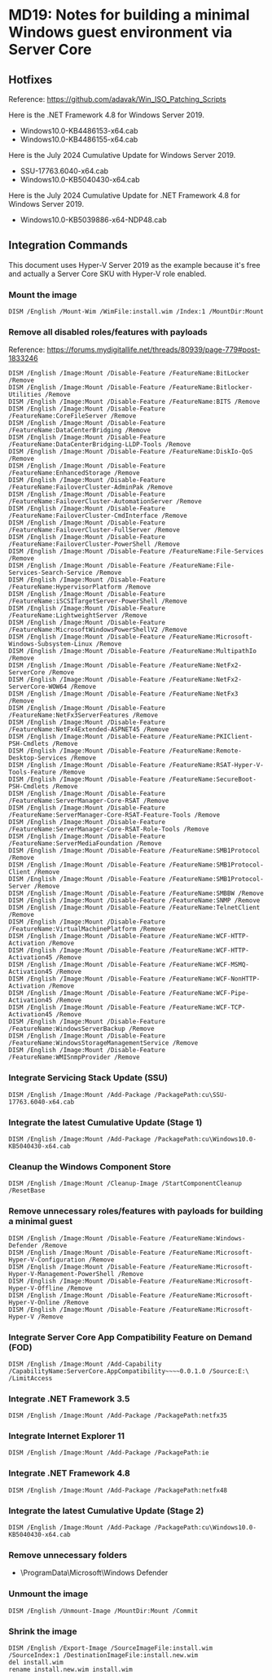 ﻿# MD19: Notes for building a minimal Windows guest environment via Server Core

## Hotfixes

Reference: https://github.com/adavak/Win_ISO_Patching_Scripts

Here is the .NET Framework 4.8 for Windows Server 2019.

- Windows10.0-KB4486153-x64.cab
- Windows10.0-KB4486155-x64.cab

Here is the July 2024 Cumulative Update for Windows Server 2019.

- SSU-17763.6040-x64.cab
- Windows10.0-KB5040430-x64.cab

Here is the July 2024 Cumulative Update for .NET Framework 4.8 for Windows
Server 2019.

- Windows10.0-KB5039886-x64-NDP48.cab

## Integration Commands

This document uses Hyper-V Server 2019 as the example because it's free and
actually a Server Core SKU with Hyper-V role enabled.

### Mount the image

```
DISM /English /Mount-Wim /WimFile:install.wim /Index:1 /MountDir:Mount
```

### Remove all disabled roles/features with payloads

Reference: https://forums.mydigitallife.net/threads/80939/page-779#post-1833246

```
DISM /English /Image:Mount /Disable-Feature /FeatureName:BitLocker /Remove
DISM /English /Image:Mount /Disable-Feature /FeatureName:Bitlocker-Utilities /Remove
DISM /English /Image:Mount /Disable-Feature /FeatureName:BITS /Remove
DISM /English /Image:Mount /Disable-Feature /FeatureName:CoreFileServer /Remove
DISM /English /Image:Mount /Disable-Feature /FeatureName:DataCenterBridging /Remove
DISM /English /Image:Mount /Disable-Feature /FeatureName:DataCenterBridging-LLDP-Tools /Remove
DISM /English /Image:Mount /Disable-Feature /FeatureName:DiskIo-QoS /Remove
DISM /English /Image:Mount /Disable-Feature /FeatureName:EnhancedStorage /Remove
DISM /English /Image:Mount /Disable-Feature /FeatureName:FailoverCluster-AdminPak /Remove
DISM /English /Image:Mount /Disable-Feature /FeatureName:FailoverCluster-AutomationServer /Remove
DISM /English /Image:Mount /Disable-Feature /FeatureName:FailoverCluster-CmdInterface /Remove
DISM /English /Image:Mount /Disable-Feature /FeatureName:FailoverCluster-FullServer /Remove
DISM /English /Image:Mount /Disable-Feature /FeatureName:FailoverCluster-PowerShell /Remove
DISM /English /Image:Mount /Disable-Feature /FeatureName:File-Services /Remove
DISM /English /Image:Mount /Disable-Feature /FeatureName:File-Services-Search-Service /Remove
DISM /English /Image:Mount /Disable-Feature /FeatureName:HypervisorPlatform /Remove
DISM /English /Image:Mount /Disable-Feature /FeatureName:iSCSITargetServer-PowerShell /Remove
DISM /English /Image:Mount /Disable-Feature /FeatureName:LightweightServer /Remove
DISM /English /Image:Mount /Disable-Feature /FeatureName:MicrosoftWindowsPowerShellV2 /Remove
DISM /English /Image:Mount /Disable-Feature /FeatureName:Microsoft-Windows-Subsystem-Linux /Remove 
DISM /English /Image:Mount /Disable-Feature /FeatureName:MultipathIo /Remove
DISM /English /Image:Mount /Disable-Feature /FeatureName:NetFx2-ServerCore /Remove
DISM /English /Image:Mount /Disable-Feature /FeatureName:NetFx2-ServerCore-WOW64 /Remove
DISM /English /Image:Mount /Disable-Feature /FeatureName:NetFx3 /Remove
DISM /English /Image:Mount /Disable-Feature /FeatureName:NetFx3ServerFeatures /Remove
DISM /English /Image:Mount /Disable-Feature /FeatureName:NetFx4Extended-ASPNET45 /Remove
DISM /English /Image:Mount /Disable-Feature /FeatureName:PKIClient-PSH-Cmdlets /Remove
DISM /English /Image:Mount /Disable-Feature /FeatureName:Remote-Desktop-Services /Remove
DISM /English /Image:Mount /Disable-Feature /FeatureName:RSAT-Hyper-V-Tools-Feature /Remove
DISM /English /Image:Mount /Disable-Feature /FeatureName:SecureBoot-PSH-Cmdlets /Remove
DISM /English /Image:Mount /Disable-Feature /FeatureName:ServerManager-Core-RSAT /Remove
DISM /English /Image:Mount /Disable-Feature /FeatureName:ServerManager-Core-RSAT-Feature-Tools /Remove
DISM /English /Image:Mount /Disable-Feature /FeatureName:ServerManager-Core-RSAT-Role-Tools /Remove
DISM /English /Image:Mount /Disable-Feature /FeatureName:ServerMediaFoundation /Remove
DISM /English /Image:Mount /Disable-Feature /FeatureName:SMB1Protocol /Remove
DISM /English /Image:Mount /Disable-Feature /FeatureName:SMB1Protocol-Client /Remove
DISM /English /Image:Mount /Disable-Feature /FeatureName:SMB1Protocol-Server /Remove
DISM /English /Image:Mount /Disable-Feature /FeatureName:SMBBW /Remove
DISM /English /Image:Mount /Disable-Feature /FeatureName:SNMP /Remove
DISM /English /Image:Mount /Disable-Feature /FeatureName:TelnetClient /Remove
DISM /English /Image:Mount /Disable-Feature /FeatureName:VirtualMachinePlatform /Remove
DISM /English /Image:Mount /Disable-Feature /FeatureName:WCF-HTTP-Activation /Remove
DISM /English /Image:Mount /Disable-Feature /FeatureName:WCF-HTTP-Activation45 /Remove
DISM /English /Image:Mount /Disable-Feature /FeatureName:WCF-MSMQ-Activation45 /Remove
DISM /English /Image:Mount /Disable-Feature /FeatureName:WCF-NonHTTP-Activation /Remove
DISM /English /Image:Mount /Disable-Feature /FeatureName:WCF-Pipe-Activation45 /Remove
DISM /English /Image:Mount /Disable-Feature /FeatureName:WCF-TCP-Activation45 /Remove
DISM /English /Image:Mount /Disable-Feature /FeatureName:WindowsServerBackup /Remove
DISM /English /Image:Mount /Disable-Feature /FeatureName:WindowsStorageManagementService /Remove
DISM /English /Image:Mount /Disable-Feature /FeatureName:WMISnmpProvider /Remove
```

### Integrate Servicing Stack Update (SSU)

```
DISM /English /Image:Mount /Add-Package /PackagePath:cu\SSU-17763.6040-x64.cab
```

### Integrate the latest Cumulative Update (Stage 1)

```
DISM /English /Image:Mount /Add-Package /PackagePath:cu\Windows10.0-KB5040430-x64.cab
```

### Cleanup the Windows Component Store

```
DISM /English /Image:Mount /Cleanup-Image /StartComponentCleanup /ResetBase
```

### Remove unnecessary roles/features with payloads for building a minimal guest

```
DISM /English /Image:Mount /Disable-Feature /FeatureName:Windows-Defender /Remove
DISM /English /Image:Mount /Disable-Feature /FeatureName:Microsoft-Hyper-V-Configuration /Remove
DISM /English /Image:Mount /Disable-Feature /FeatureName:Microsoft-Hyper-V-Management-PowerShell /Remove
DISM /English /Image:Mount /Disable-Feature /FeatureName:Microsoft-Hyper-V-Offline /Remove
DISM /English /Image:Mount /Disable-Feature /FeatureName:Microsoft-Hyper-V-Online /Remove
DISM /English /Image:Mount /Disable-Feature /FeatureName:Microsoft-Hyper-V /Remove
```

### Integrate Server Core App Compatibility Feature on Demand (FOD) 

```
DISM /English /Image:Mount /Add-Capability /CapabilityName:ServerCore.AppCompatibility~~~~0.0.1.0 /Source:E:\ /LimitAccess
```

### Integrate .NET Framework 3.5

```
DISM /English /Image:Mount /Add-Package /PackagePath:netfx35
```

### Integrate Internet Explorer 11

```
DISM /English /Image:Mount /Add-Package /PackagePath:ie
```

### Integrate .NET Framework 4.8

```
DISM /English /Image:Mount /Add-Package /PackagePath:netfx48
```

### Integrate the latest Cumulative Update (Stage 2)

```
DISM /English /Image:Mount /Add-Package /PackagePath:cu\Windows10.0-KB5040430-x64.cab
```

### Remove unnecessary folders

- \ProgramData\Microsoft\Windows Defender

### Unmount the image

```
DISM /English /Unmount-Image /MountDir:Mount /Commit
```

### Shrink the image

```
DISM /English /Export-Image /SourceImageFile:install.wim /SourceIndex:1 /DestinationImageFile:install.new.wim
del install.wim
rename install.new.wim install.wim
```
